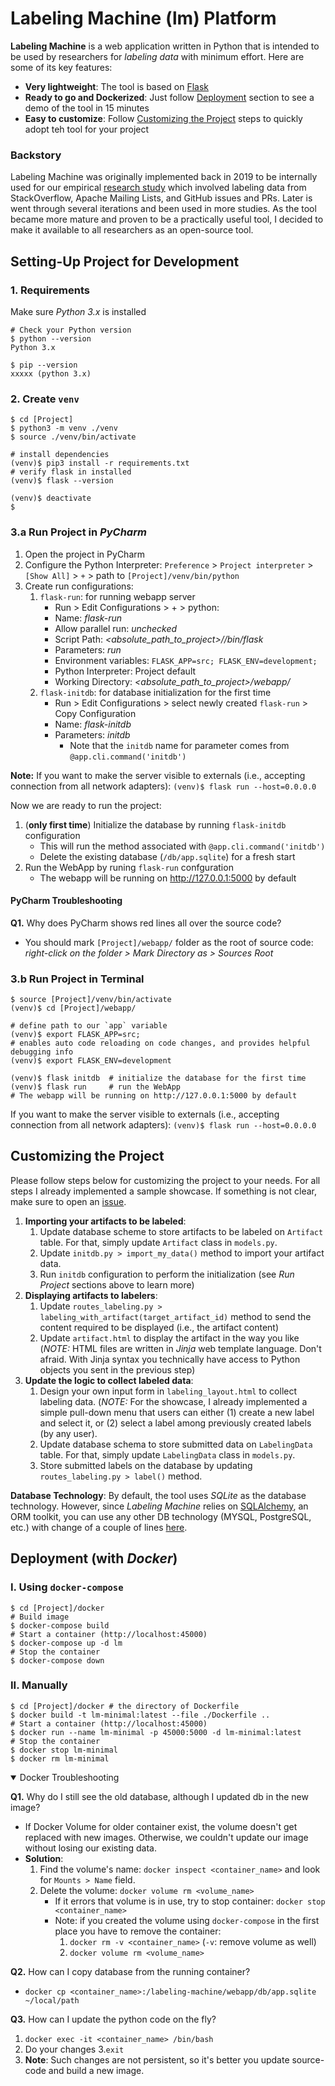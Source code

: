 # Labeling Machine (lm) Platform


**Labeling Machine** is a web application written in Python that is intended to be used by researchers for _labeling data_ with minimum effort. Here are some of its key features:  
+ **Very lightweight**: The tool is based on [Flask](https://flask.palletsprojects.com)
+ **Ready to go and Dockerized**: Just follow [Deployment](#deployment-with-docker) section to see a demo of the tool in 15 minutes
+ **Easy to customize**: Follow [Customizing the Project](#customizing-the-project) steps to quickly adopt teh tool for your project


### Backstory
Labeling Machine was originally implemented back in 2019 to be internally used for our empirical [research study](https://dl.acm.org/doi/10.1109/ICSE.2019.00122) which involved labeling data from StackOverflow, Apache Mailing Lists, and GitHub issues and PRs. Later is went through several iterations and been used in more studies.  As the tool became more mature and proven to be a practically useful tool, I decided to make it available to all researchers as an open-source tool.  
   


## Setting-Up Project for Development

### 1. Requirements
Make sure _Python 3.x_ is installed
```
# Check your Python version
$ python --version
Python 3.x

$ pip --version
xxxxx (python 3.x)
```

### 2. Create `venv`
```shell
$ cd [Project]
$ python3 -m venv ./venv
$ source ./venv/bin/activate

# install dependencies
(venv)$ pip3 install -r requirements.txt
# verify flask in installed
(venv)$ flask --version

(venv)$ deactivate
$
```
   
### 3.a Run Project in _PyCharm_
1. Open the project in PyCharm
2. Configure the Python Interpreter: `Preference` > `Project interpreter` > `[Show All]` > `+` > path to `[Project]/venv/bin/python`
3. Create run configurations:
    1. `flask-run`: for running webapp server
        - Run > Edit Configurations > + > python:
        - Name: _flask-run_
        - Allow parallel run: _unchecked_
        - Script Path: _<absolute_path_to_project>/<venv>/bin/flask_
        - Parameters: _run_
        - Environment variables: `FLASK_APP=src; FLASK_ENV=development;`
        - Python Interpreter: Project default
        - Working Directory: _<absolute_path_to_project>/webapp/_
    2. `flask-initdb`: for database initialization for the first time
        - Run > Edit Configurations > select newly created `flask-run` > Copy Configuration
        - Name: _flask-initdb_
        - Parameters: _initdb_ 
          - Note that the `initdb` name for parameter comes from `@app.cli.command('initdb')`

**Note:** If you want to make the server visible to externals (i.e., accepting connection from all network adapters): `(venv)$ flask run --host=0.0.0.0`

Now we are ready to run the project:
1. (**only first time**) Initialize the database by running `flask-initdb` configuration
   - This will run the method associated with `@app.cli.command('initdb')`
   - Delete the existing database (`/db/app.sqlite`) for a fresh start
2. Run the WebApp by runing `flask-run` confguration
   - The webapp will be running on http://127.0.0.1:5000 by default

#### PyCharm Troubleshooting
**Q1.** Why does PyCharm shows red lines all over the source code?
- You should mark `[Project]/webapp/` folder as the root of source code: _right-click on the folder > Mark Directory as > Sources Root_ 

### 3.b Run Project in Terminal
```shell
$ source [Project]/venv/bin/activate
(venv)$ cd [Project]/webapp/

# define path to our `app` variable
(venv)$ export FLASK_APP=src;
# enables auto code reloading on code changes, and provides helpful debugging info
(venv)$ export FLASK_ENV=development

(venv)$ flask initdb  # initialize the database for the first time
(venv)$ flask run     # run the WebApp
# The webapp will be running on http://127.0.0.1:5000 by default
```

If you want to make the server visible to externals (i.e., accepting connection from all network adapters): `(venv)$ flask run --host=0.0.0.0`

## Customizing the Project
Please follow steps below for customizing the project to your needs. For all steps I already implemented a sample showcase. If something is not clear, make sure to open an [issue](https://github.com/emadpres/labeling-machine/issues).
1. **Importing your artifacts to be labeled**:
    1. Update database scheme to store artifacts to be labeled on `Artifact` table. For that, simply update `Artifact` class in `models.py`.
    2. Update `initdb.py > import_my_data()` method to import your artifact data.
    3. Run `initdb` configuration to perform the initialization (see _Run Project_ sections above to learn more)
2. **Displaying artifacts to labelers**:
    1. Update `routes_labeling.py > labeling_with_artifact(target_artifact_id)` method to send the content required to be displayed (i.e., the artifact content)
    2. Update `artifact.html` to display the artifact in the way you like (_NOTE:_ HTML files are written in _Jinja_ web template language. Don't afraid. With Jinja syntax you technically have access to Python objects you sent in the previous step)
3. **Update the logic to collect labeled data**:
    1. Design your own input form in `labeling_layout.html` to collect labeling data. (_NOTE:_ For the showcase, I already implemented a simple pull-down menu that users can either (1) create a new label and select it, or (2) select a label among previously created labels (by any user).
    2. Update database schema to store submitted data on `LabelingData` table. For that, simply update `LabelingData` class in `models.py`.   
    3. Store submitted labels on the database by updating `routes_labeling.py > label()` method.

**Database Technology**: By default, the tool uses _SQLite_ as the database technology. However, since _Labeling Machine_ relies on [SQLAlchemy](www.sqlalchemy.org), an ORM toolkit, you can use any other DB technology (MYSQL, PostgreSQL, etc.) with change of a couple of lines [here](webapp/src/__init__.py).

## Deployment (with _Docker_)

### I. Using `docker-compose`
```shell
$ cd [Project]/docker
# Build image
$ docker-compose build
# Start a container (http://localhost:45000)
$ docker-compose up -d lm
# Stop the container
$ docker-compose down
```

### II. Manually
```shell
$ cd [Project]/docker # the directory of Dockerfile
$ docker build -t lm-minimal:latest --file ./Dockerfile ..
# Start a container (http://localhost:45000)
$ docker run --name lm-minimal -p 45000:5000 -d lm-minimal:latest
# Stop the container
$ docker stop lm-minimal
$ docker rm lm-minimal
```

<details open>
<summary>Docker Troubleshooting</summary>

**Q1.** Why do I still see the old database, although I updated db in the new image?
- If Docker Volume for older container exist, the volume doesn't get replaced with new images. Otherwise, we couldn't update our image without losing our existing data.
- **Solution**:
  1. Find the volume's name: `docker inspect <container_name>` and look for `Mounts > Name` field.
  2. Delete the volume: `docker volume rm <volume_name>`
     - If it errors that volume is in use, try to stop container: `docker stop <container_name>` 
     - Note: if you created the volume using `docker-compose` in the first place you have to remove the container:
       1. `docker rm -v <container_name>` (`-v`: remove volume as well) 
       2. `docker volume rm <volume_name>`  

**Q2.** How can I copy database from the running container?
- `docker cp <container_name>:/labeling-machine/webapp/db/app.sqlite ~/local/path`

**Q3.** How can I update the python code on the fly?
1. `docker exec -it <container_name> /bin/bash`
2. Do your changes
3.`exit`
3. **Note**: Such changes are not persistent, so it's better you update source-code and build a new image.
</details>
